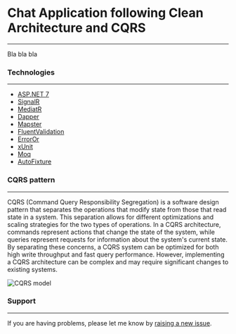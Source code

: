 # Chat Application following Clean Architecture and CQRS
---
Bla bla bla
### Technologies
---
- [ASP.NET 7](https://dotnet.microsoft.com/en-us/apps/aspnet)
- [SignalR](https://learn.microsoft.com/en-us/aspnet/signalr/overview/getting-started/introduction-to-signalr)
- [MediatR](https://github.com/jbogard/MediatR)
- [Dapper](https://github.com/DapperLib/Dapper) 
- [Mapster](https://github.com/MapsterMapper/Mapster)
- [FluentValidation](https://github.com/FluentValidation/FluentValidation)
- [ErrorOr](https://www.nuget.org/packages/ErrorOr/0.1.0)
- [xUnit](https://github.com/xunit/xunit) 
- [Moq](https://github.com/moq/moq4)
- [AutoFixture](https://github.com/AutoFixture/AutoFixture) 

### CQRS pattern
---
CQRS (Command Query Responsibility Segregation) is a software design pattern that separates the operations that modify state from those that read state in a system. This separation allows for different optimizations and scaling strategies for the two types of operations. In a CQRS architecture, commands represent actions that change the state of the system, while queries represent requests for information about the system's current state. By separating these concerns, a CQRS system can be optimized for both high write throughput and fast query performance. However, implementing a CQRS architecture can be complex and may require significant changes to existing systems.

![](http://res.cloudinary.com/drlrr8vpy/image/upload/v1678569111/ickfjfwiohubww6hzkvi.jpg "CQRS model")

### Support
---
If you are having problems, please let me know by [raising a new issue](https://github.com/ilyam3004/ChatAppServer/issues).
